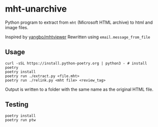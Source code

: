 # mht-unarchive
Python program to extract from `mht` (Microsoft HTML archive) to html and image files.

Inspired by [yangbo/mhtviewer](https://github.com/yangbo/mhtviewer)
Rewritten using `email.message_from_file`

## Usage
```
curl -sSL https://install.python-poetry.org | python3 - # install poetry
poetry install
poetry run ./extract.py <file.mht>
poetry run ./relink.py <mht file> <review_tag>
```
Output is written to a folder with the same name as the original HTML file.

## Testing
```
poetry install
poetry run ptw
```



